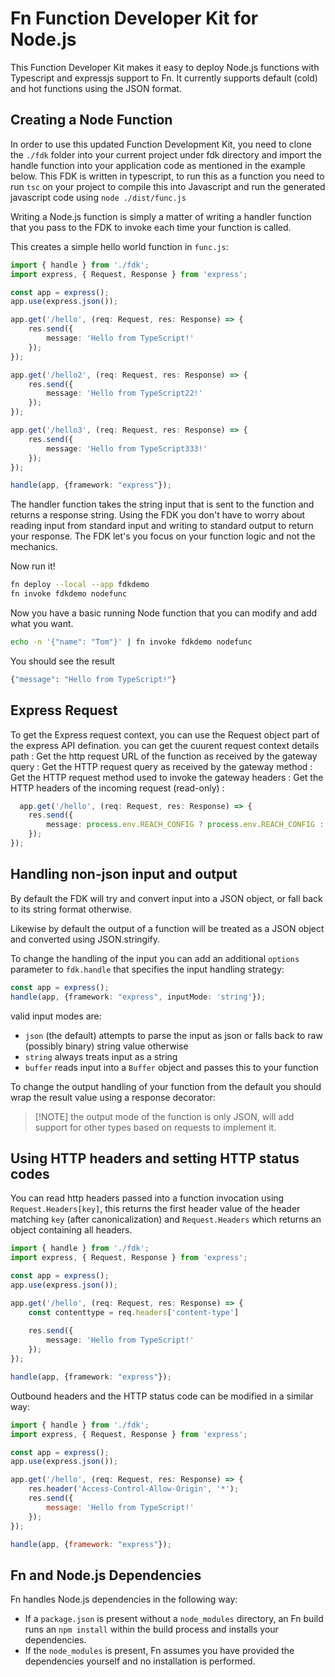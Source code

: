 # Fn Function Developer Kit for Node.js

This Function Developer Kit makes it easy to deploy Node.js functions with Typescript and expressjs support to Fn.
It currently supports default (cold) and hot functions using the JSON format.

## Creating a Node Function

In order to use this updated Function Development Kit, you need to clone the `./fdk` folder into your current project
under fdk directory and import the handle function into your application code as mentioned in the example below.
This FDK is written in typescript, to run this as a function you need to run `tsc` on your project to compile this into
Javascript and run the generated javascript code using `node ./dist/func.js`

Writing a Node.js function is simply a matter of writing a handler function
that you pass to the FDK to invoke each time your function is called.

This creates a simple hello world function in `func.js`:

```typescript
import { handle } from './fdk';
import express, { Request, Response } from 'express';

const app = express();
app.use(express.json());

app.get('/hello', (req: Request, res: Response) => {
    res.send({
        message: 'Hello from TypeScript!'
    });
});

app.get('/hello2', (req: Request, res: Response) => {
    res.send({
        message: 'Hello from TypeScript22!'
    });
});

app.get('/hello3', (req: Request, res: Response) => {
    res.send({
        message: 'Hello from TypeScript333!'
    });
});

handle(app, {framework: "express"});
```

The handler function takes the string input that is sent to the function
and returns a response string.  Using the FDK you don't have to worry about reading
input from standard input and writing to standard output to return your response.
The FDK let's you focus on your function logic and not the mechanics.

Now run it!

```sh
fn deploy --local --app fdkdemo 
fn invoke fdkdemo nodefunc 
```

Now you have a basic running Node function that you can modify and add what you want.


```sh
echo -n '{"name": "Tom"}' | fn invoke fdkdemo nodefunc
```


You should see the result

```sh
{"message": "Hello from TypeScript!"}
```

## Express Request 

To get the Express request context, you can use the Request object part of the express API defination.
you can get the cuurent request context details
path : Get the http request URL of the function as received by the gateway
query :  Get the HTTP request query as received by the gateway
method :  Get the HTTP request method used to invoke the gateway
headers :  Get the HTTP headers of the incoming request (read-only)
:

```typescript
  app.get('/hello', (req: Request, res: Response) => {
    res.send({
        message: process.env.REACH_CONFIG ? process.env.REACH_CONFIG : "config not found"
    });
});
```


<!-- The context contains other context information about the request such as: 

* `req.config` : An Object containing function config variables (from the environment ) (read only)
* `req.headers` : an object containing input headers for the event as lists of strings (read only)
* `req.deadline` : a `Date` object indicating when the function call must be processed by 
* `req.callID` : The call ID of the current call 
* `req.fnID` : The Function ID of the current function 
* `req.memory` : Amount of ram in MB allocated to this function 
* `req.contentType` : The incoming request content type (if set, otherwise null)
* `req.setResponseHeader(key,values...)` : Sets a response header to one or more values 
* `req.addResponseHeader(key,values...)` : Appends values to an existing response header
* `req.responseContentType` set/read the response content type of the function (read/write)
* `req.httpGateway`  The HTTP Gateway context for this function (if set) see `HTTPGatewayContext` below   -->

## Handling non-json input and output

By default the FDK will try and convert input into a JSON object, or fall back to its string format otherwise. 

Likewise by default the output of a function will be treated as a JSON object and converted using JSON.stringify. 


To change the handling of the input you can add an additional `options` parameter to `fdk.handle` that specifies the input handling strategy: 

```typescript
const app = express();
handle(app, {framework: "express", inputMode: 'string'});
```

valid input modes are: 
*  `json` (the default) attempts to parse the input as json or falls back to raw (possibly binary) string value otherwise
* `string` always treats input as a string 
* `buffer` reads input into a `Buffer` object and passes this to your function 

To change the output handling of your function from the default you should wrap the result value using a response decorator: 

> [!NOTE]  the output mode of the function is only JSON, will add support for other types based on requests to implement it.

<!-- the available decorators are: 
* `rawResult({string|Buffer})` passes the result directly to the response - the value can be a string or a buffer - this will not encode quotes on string objects 
* `streamResult({ReadableStream})` pipes the contents of a `ReadableStream` into the output - this allows processing of data from files or HTTP responses  -->


## Using HTTP headers and setting HTTP status codes
You can read http headers passed into a function invocation using `Request.Headers[key]`, this returns the first header value of the header matching `key` (after canonicalization)  and `Request.Headers` which returns an object containing all headers.  

```typescript
import { handle } from './fdk';
import express, { Request, Response } from 'express';

const app = express();
app.use(express.json());

app.get('/hello', (req: Request, res: Response) => {
    const contenttype = req.headers['content-type']
    
    res.send({
        message: 'Hello from TypeScript!'
    });
});

handle(app, {framework: "express"});
```

Outbound headers and the HTTP status code can be modified in a similar way:  

```javascript
import { handle } from './fdk';
import express, { Request, Response } from 'express';

const app = express();
app.use(express.json());

app.get('/hello', (req: Request, res: Response) => {
    res.header('Access-Control-Allow-Origin', '*');
    res.send({
        message: 'Hello from TypeScript!'
    });
});

handle(app, {framework: "express"});
```
## Fn and Node.js Dependencies
Fn handles Node.js dependencies in the following way:
* If a `package.json` is present without a `node_modules` directory, an Fn build runs an `npm install` within the build process and installs your dependencies.
* If the `node_modules` is present, Fn assumes you have provided the dependencies yourself and no installation is performed.
